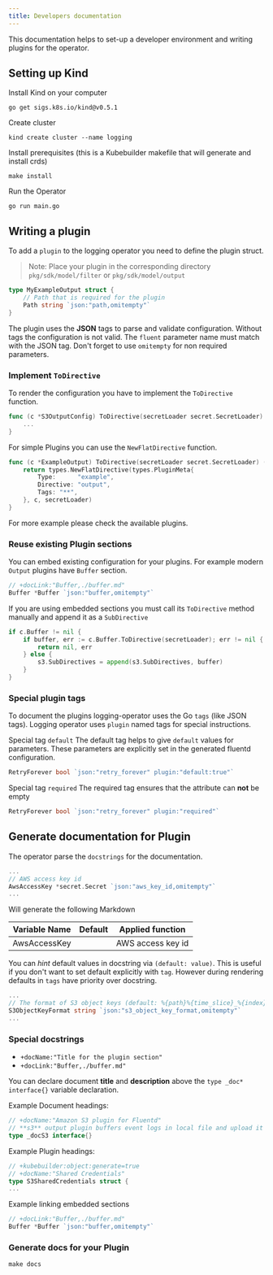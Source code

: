 ```yaml
---
title: Developers documentation
---
```


This documentation helps to set-up a developer environment and writing plugins for the operator.

## Setting up Kind

Install Kind on your computer
```
go get sigs.k8s.io/kind@v0.5.1
```

Create cluster
```
kind create cluster --name logging
```

Install prerequisites (this is a Kubebuilder makefile that will generate and install crds)
```
make install
```

Run the Operator
```
go run main.go
```

## Writing a plugin

To add a `plugin` to the logging operator you need to define the plugin struct.

> Note: Place your plugin in the corresponding directory `pkg/sdk/model/filter` or `pkg/sdk/model/output`

```go
type MyExampleOutput struct {
	// Path that is required for the plugin
	Path string `json:"path,omitempty"`
}
```

The plugin uses the **JSON** tags to parse and validate configuration. Without tags the configuration is not valid. The `fluent` parameter name must match with the JSON tag. Don't forget to use `omitempty` for non required parameters.

### Implement `ToDirective`

To render the configuration you have to implement the `ToDirective` function.
```go
func (c *S3OutputConfig) ToDirective(secretLoader secret.SecretLoader) (types.Directive, error) {
	...
}
```
For simple Plugins you can use the `NewFlatDirective` function.
```go
func (c *ExampleOutput) ToDirective(secretLoader secret.SecretLoader) (types.Directive, error) {
	return types.NewFlatDirective(types.PluginMeta{
		Type:      "example",
		Directive: "output",
		Tags: "**",
	}, c, secretLoader)
}
```
For more example please check the available plugins.

### Reuse existing Plugin sections

You can embed existing configuration for your plugins. For example modern `Output` plugins have `Buffer` section.

```go
// +docLink:"Buffer,./buffer.md"
Buffer *Buffer `json:"buffer,omitempty"`
```

If you are using embedded sections you must call its `ToDirective` method manually and append it as a `SubDirective`

```go
if c.Buffer != nil {
	if buffer, err := c.Buffer.ToDirective(secretLoader); err != nil {
		return nil, err
	} else {
		s3.SubDirectives = append(s3.SubDirectives, buffer)
	}
}
```

### Special plugin tags
To document the plugins logging-operator uses the Go `tags` (like JSON tags). Logging operator uses `plugin` named tags for special instructions.

Special tag `default`
The default tag helps to give `default` values for parameters. These parameters are explicitly set in the generated fluentd configuration.
```go
RetryForever bool `json:"retry_forever" plugin:"default:true"`
```
Special tag `required`
The required tag ensures that the attribute can **not** be empty
```go
RetryForever bool `json:"retry_forever" plugin:"required"`
```

## Generate documentation for Plugin

The operator parse the `docstrings` for the documentation. 

```go
...
// AWS access key id
AwsAccessKey *secret.Secret `json:"aws_key_id,omitempty"`
...
```

Will generate the following Markdown

| Variable Name | Default | Applied function |
|---|---|---|
|AwsAccessKey| | AWS access key id|

You can *hint* default values in docstring via `(default: value)`. This is useful if you don't want to set default explicitly with `tag`. However during rendering defaults in `tags` have priority over docstring.
```go
...
// The format of S3 object keys (default: %{path}%{time_slice}_%{index}.%{file_extension})
S3ObjectKeyFormat string `json:"s3_object_key_format,omitempty"`
...
```

### Special docstrings

- `+docName:"Title for the plugin section"`
- `+docLink:"Buffer,./buffer.md"`

You can declare document **title** and **description** above the `type _doc* interface{}` variable declaration.

Example Document headings:
```go
// +docName:"Amazon S3 plugin for Fluentd"
// **s3** output plugin buffers event logs in local file and upload it to S3 periodically. This plugin splits files exactly by using the time of event logs (not the time when the logs are received). For example, a log '2011-01-02 message B' is reached, and then another log '2011-01-03 message B' is reached in this order, the former one is stored in "20110102.gz" file, and latter one in "20110103.gz" file.
type _docS3 interface{}
```

Example Plugin headings:
```go
// +kubebuilder:object:generate=true
// +docName:"Shared Credentials"
type S3SharedCredentials struct {
...
```

Example linking embedded sections
```go
// +docLink:"Buffer,./buffer.md"
Buffer *Buffer `json:"buffer,omitempty"`
```

### Generate docs for your Plugin

```
make docs
```
